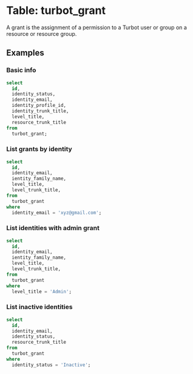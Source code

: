 # Table: turbot_grant

A grant is the assignment of a permission to a Turbot user or group on a resource or resource group. 

## Examples

### Basic info

```sql
select
  id,
  identity_status,
  identity_email,
  identity_profile_id,
  identity_trunk_title,
  level_title,
  resource_trunk_title
from
  turbot_grant;
```

### List grants by identity

```sql
select
  id,
  identity_email,
  ientity_family_name,
  level_title,
  level_trunk_title,
from
  turbot_grant
where
  identity_email = 'xyz@gmail.com';
```

### List identities with admin grant
```sql
select
  id,
  identity_email,
  ientity_family_name,
  level_title,
  level_trunk_title,
from
  turbot_grant
where
  level_title = 'Admin';
```

### List inactive identities

```sql
select
  id,
  identity_email,
  identity_status,
  resource_trunk_title
from
  turbot_grant
where
  identity_status = 'Inactive';
```

